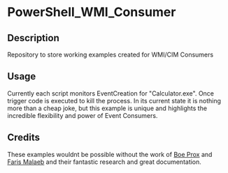 # PowerShell_WMI_Consumer

## Description
Repository to store working examples created for WMI/CIM Consumers

## Usage
Currently each script monitors EventCreation for "Calculator.exe". Once trigger code is executed to kill the process. In its current state it is nothing more than
a cheap joke, but this example is unique and highlights the incredible flexibility and power of Event Consumers. 

## Credits
These examples wouldnt be possible without the work of [Boe Prox](https://learn-powershell.net/2013/08/14/powershell-and-events-permanent-wmi-event-subscriptions/) and [Faris Malaeb](https://adamtheautomator.com/your-goto-guide-for-working-with-windows-wmi-events-and-powershell/#Binding_the_Event_Filter_and_Consumer_Together) and their fantastic research and great documentation.
